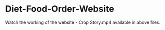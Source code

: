 
# Diet-Food-Order-Website

Watch the working of the website - Crop Story.mp4 available in above files.  
